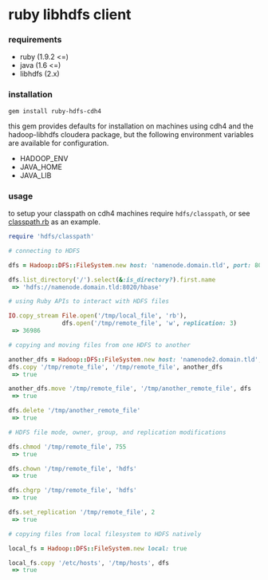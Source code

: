 # ruby libhdfs client

### requirements
  - ruby    (1.9.2 <=)
  - java    (1.6 <=)
  - libhdfs (2.x)

### installation
```
gem install ruby-hdfs-cdh4
```

this gem provides defaults for installation on machines using cdh4 and the hadoop-libhdfs cloudera package, but the following environment variables are available for configuration.

  - HADOOP_ENV
  - JAVA_HOME
  - JAVA_LIB

### usage
to setup your classpath on cdh4 machines require `hdfs/classpath`, or see [classpath.rb](https://github.com/dallasmarlow/ruby-hdfs-cdh4/blob/master/lib/hdfs/classpath.rb) as an example.

```ruby
require 'hdfs/classpath'

# connecting to HDFS

dfs = Hadoop::DFS::FileSystem.new host: 'namenode.domain.tld', port: 8020

dfs.list_directory('/').select(&:is_directory?).first.name
 => 'hdfs://namenode.domain.tld:8020/hbase'

# using Ruby APIs to interact with HDFS files

IO.copy_stream File.open('/tmp/local_file', 'rb'),
               dfs.open('/tmp/remote_file', 'w', replication: 3)
 => 36986

# copying and moving files from one HDFS to another

another_dfs = Hadoop::DFS::FileSystem.new host: 'namenode2.domain.tld', port: 8020
dfs.copy '/tmp/remote_file', '/tmp/remote_file', another_dfs
 => true

another_dfs.move '/tmp/remote_file', '/tmp/another_remote_file', dfs
 => true

dfs.delete '/tmp/another_remote_file'
 => true

# HDFS file mode, owner, group, and replication modifications

dfs.chmod '/tmp/remote_file', 755
 => true

dfs.chown '/tmp/remote_file', 'hdfs'
 => true

dfs.chgrp '/tmp/remote_file', 'hdfs'
 => true

dfs.set_replication '/tmp/remote_file', 2
 => true

# copying files from local filesystem to HDFS natively

local_fs = Hadoop::DFS::FileSystem.new local: true

local_fs.copy '/etc/hosts', '/tmp/hosts', dfs
 => true
```
